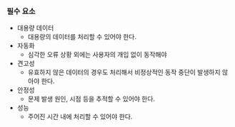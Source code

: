 

### 필수 요소
- 대용량 데이터
	- 대용량의 데이터를 처리할 수 있어야 한다.
- 자동화
	- 심각한 오류 상황 외에는 사용자의 개입 없이 동작해야
- 견고성
	- 유효하지 않은 데이터의 경우도 처리해서 비정상적인 동작 중단이 발생하지 않아야 한다.
- 안정성
	- 문제 발생 원인, 시점 등을 추적할 수 있어야 한다.
- 성능
	- 주어진 시간 내에 처리할 수 있어야 한다.

